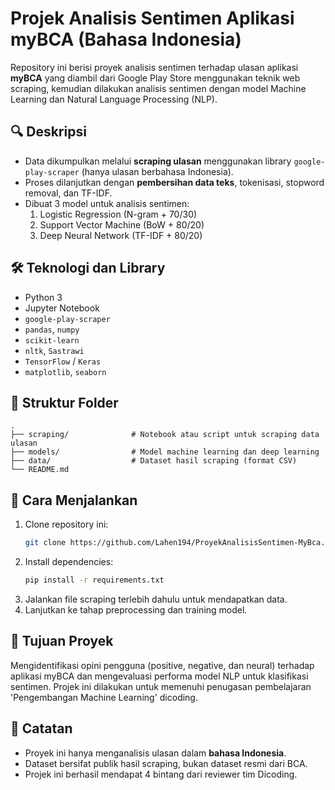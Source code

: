 
# Projek Analisis Sentimen Aplikasi myBCA (Bahasa Indonesia)

Repository ini berisi proyek analisis sentimen terhadap ulasan aplikasi **myBCA** yang diambil dari Google Play Store menggunakan teknik web scraping, kemudian dilakukan analisis sentimen dengan model Machine Learning dan Natural Language Processing (NLP).

## 🔍 Deskripsi

- Data dikumpulkan melalui **scraping ulasan** menggunakan library `google-play-scraper` (hanya ulasan berbahasa Indonesia).
- Proses dilanjutkan dengan **pembersihan data teks**, tokenisasi, stopword removal, dan TF-IDF.
- Dibuat 3 model untuk analisis sentimen:
  1. Logistic Regression (N-gram + 70/30)
  2. Support Vector Machine (BoW + 80/20)
  3. Deep Neural Network (TF-IDF + 80/20)

## 🛠 Teknologi dan Library

- Python 3
- Jupyter Notebook
- `google-play-scraper`
- `pandas`, `numpy`
- `scikit-learn`
- `nltk`, `Sastrawi`
- `TensorFlow` / `Keras`
- `matplotlib`, `seaborn`

## 📁 Struktur Folder

```
.
├── scraping/              # Notebook atau script untuk scraping data ulasan
├── models/                # Model machine learning dan deep learning
├── data/                  # Dataset hasil scraping (format CSV)
└── README.md
```

## 🚀 Cara Menjalankan

1. Clone repository ini:
   ```bash
   git clone https://github.com/Lahen194/ProyekAnalisisSentimen-MyBca.git
   ```
2. Install dependencies:
   ```bash
   pip install -r requirements.txt
   ```
3. Jalankan file scraping terlebih dahulu untuk mendapatkan data.
4. Lanjutkan ke tahap preprocessing dan training model.

## 🎯 Tujuan Proyek

Mengidentifikasi opini pengguna (positive, negative, dan neural) terhadap aplikasi myBCA dan mengevaluasi performa model NLP untuk klasifikasi sentimen. Projek ini dilakukan untuk memenuhi penugasan pembelajaran 'Pengembangan Machine Learning' dicoding.

## 📌 Catatan

- Proyek ini hanya menganalisis ulasan dalam **bahasa Indonesia**.
- Dataset bersifat publik hasil scraping, bukan dataset resmi dari BCA.
- Projek ini berhasil mendapat 4 bintang dari reviewer tim Dicoding.
